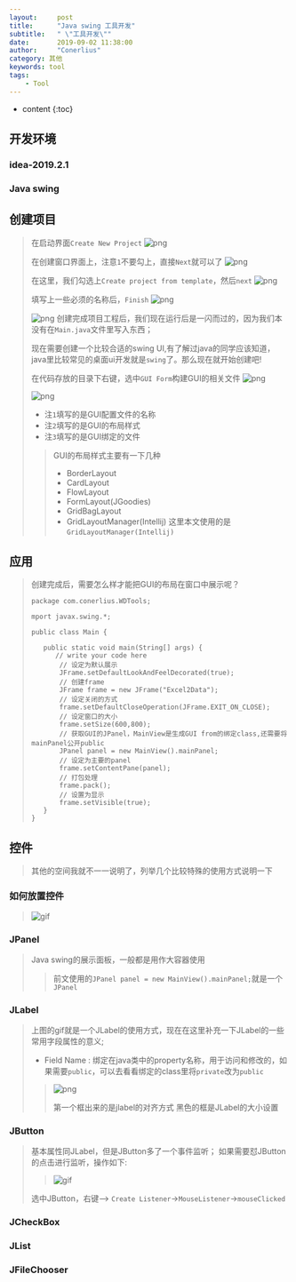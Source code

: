 ```yaml
---
layout:     post
title:      "Java swing 工具开发"
subtitle:   " \"工具开发\""
date:       2019-09-02 11:38:00
author:     "Conerlius"
category: 其他
keywords: tool
tags:
    - Tool
---
```


* content
{:toc}

## 开发环境
### idea-2019.2.1
### Java swing

## 创建项目
> 在启动界面`Create New Project`
> ![png](/images/java_swing/java_swing_create_window1.jpg)
> 
> 在创建窗口界面上，注意``1``不要勾上，直接`Next`就可以了
> ![png](/images/java_swing/java_swing_create_window2.jpg)
> 
> 在这里，我们勾选上`Create project from template`，然后`next`
> ![png](/images/java_swing/java_swing_create_window3.jpg)
> 
> 填写上一些必须的名称后，`Finish`
> ![png](/images/java_swing/java_swing_create_window4.jpg)
> 
> ![png](/images/java_swing/java_swing_create_swing1.jpg)
> 创建完成项目工程后，我们现在运行后是一闪而过的，因为我们本没有在`Main.java`文件里写入东西；
> 
> 现在需要创建一个比较合适的swing UI,有了解过java的同学应该知道，java里比较常见的桌面ui开发就是`swing`了。那么现在就开始创建吧!
> 
> 在代码存放的目录下右键，选中`GUI Form`构建GUI的相关文件
> ![png](/images/java_swing/java_swing_create_swing2.jpg)
> 
> ![png](/images/java_swing/java_swing_create_swing3.jpg)
> * 注`1`填写的是GUI配置文件的名称
> * 注`2`填写的是GUI的布局样式
> * 注`3`填写的是GUI绑定的文件
>> GUI的布局样式主要有一下几种
>> * BorderLayout
>> * CardLayout
>> * FlowLayout
>> * FormLayout(JGoodies)
>> * GridBagLayout
>> * GridLayoutManager(Intellij)
> 这里本文使用的是`GridLayoutManager(Intellij)`

## 应用
> 创建完成后，需要怎么样才能把GUI的布局在窗口中展示呢？
> ```
> package com.conerlius.WDTools;
> 
> mport javax.swing.*;
> 
> public class Main {
>
>    public static void main(String[] args) {
>	    // write your code here
>        // 设定为默认展示
>        JFrame.setDefaultLookAndFeelDecorated(true);
>        // 创建frame
>        JFrame frame = new JFrame("Excel2Data");
>        // 设定关闭的方式
>        frame.setDefaultCloseOperation(JFrame.EXIT_ON_CLOSE);
>        // 设定窗口的大小
>        frame.setSize(600,800);
>        // 获取GUI的JPanel，MainView是生成GUI from的绑定class,还需要将mainPanel公开public
>        JPanel panel = new MainView().mainPanel;
>        // 设定为主要的panel
>        frame.setContentPane(panel);
>        // 打包处理
>        frame.pack();
>        // 设置为显示
>        frame.setVisible(true);
>    }
>}
> ```

## 控件
> 其他的空间我就不一一说明了，列举几个比较特殊的使用方式说明一下
### 如何放置控件
> ![gif](/images/java_swing/java_swing_label.gif)
### JPanel
> Java swing的展示面板，一般都是用作大容器使用
>> 前文使用的`JPanel panel = new MainView().mainPanel;`就是一个`JPanel`
### JLabel
> 上图的gif就是一个JLabel的使用方式，现在在这里补充一下JLabel的一些常用字段属性的意义;
> * Field Name : 绑定在java类中的property名称，用于访问和修改的，如果需要`public`，可以去看看绑定的class里将`private`改为`public`
>> ![png](/images/java_swing/java_swing_label2.png)
>> 
>> 第一个框出来的是jlabel的对齐方式
>> 黑色的框是JLabel的大小设置 
### JButton
> 基本属性同JLabel，但是JButton多了一个事件监听；
> 如果需要怼JButton的点击进行监听，操作如下:
>> ![gif](/images/java_swing/java_swing_button.gif)
>
> 选中JButton，右键--> `Create Listener`->`MouseListener`->`mouseClicked`
> 
### JCheckBox
### JList
### JFileChooser